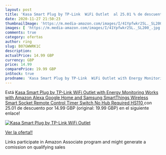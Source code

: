 ```yaml
---
layout: post
title: 'Kasa Smart Plug by TP-Link  WiFi Outlet  al 25.01 % de descuento'
date: 2020-11-27 21:50:23
thumbnailImage: 'https://m.media-amazon.com/images/I/41Ypfwkr25L._SL200_.jpg'
images: [ 'https://m.media-amazon.com/images/I/41Ypfwkr25L._SL200_.jpg' ]
comments: true
category: ofertas
author: ring
slug: B07GWWRK1C
description:
actualPrice: 14.99 GBP
currency: GBP
price: 14.99
comparePrice: 19.99 GBP
inStock: true
prodname: 'Kasa Smart Plug by TP-Link  WiFi Outlet with Energy Monitoring  Works with Amazon Alexa  Google Home and Samsung SmartThings  Wireless Smart Socket Remote Control Timer Switch  No Hub Required HS110 '
---
```


Está [Kasa Smart Plug by TP-Link  WiFi Outlet with Energy Monitoring  Works with Amazon Alexa  Google Home and Samsung SmartThings  Wireless Smart Socket Remote Control Timer Switch  No Hub Required HS110 ](https://www.amazon.co.uk/dp/B07GWWRK1C/?tag=tolees0a-21) con 25.01 de descuento por 14.99 GBP (original: 19.99 GBP) en el siguiente enlace!

[![Kasa Smart Plug by TP-Link  WiFi Outlet ](https://m.media-amazon.com/images/I/41Ypfwkr25L._SL200_.jpg)](https://www.amazon.co.uk/dp/B07GWWRK1C/?tag=tolees0a-21)

[Ver la oferta!!](https://www.amazon.co.uk/dp/B07GWWRK1C/?tag=tolees0a-21)

Links participate in Amazon Associate program and might generate a comission on qualifying sales


